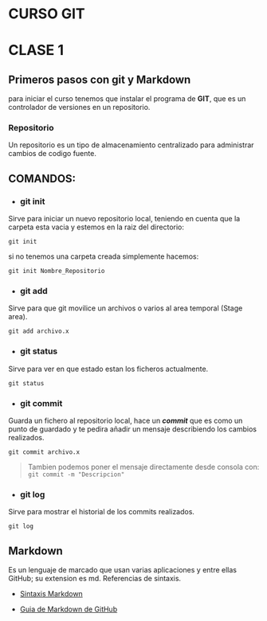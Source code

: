 # CURSO GIT
# CLASE 1
## Primeros pasos con git y Markdown
para iniciar el curso tenemos que instalar el programa de **GIT**, que es un controlador de versiones en un repositorio.
### Repositorio
Un repositorio es un tipo de almacenamiento centralizado para administrar cambios de codigo fuente.
## COMANDOS:
- ### git init
Sirve para iniciar un nuevo repositorio local, teniendo en cuenta que la carpeta esta vacia y estemos en la raiz del directorio:

`git init`

si no tenemos una carpeta creada simplemente hacemos:

`git init Nombre_Repositorio`
- ### git add
Sirve para que git movilice un archivos o varios al area temporal (Stage area).

`git add archivo.x`
- ### git status
Sirve para ver en que estado estan los ficheros actualmente.

`git status`
- ### git commit
Guarda un fichero al repositorio local, hace un ***commit*** que es como un punto de guardado y te pedira añadir un mensaje describiendo los cambios realizados.

`git commit archivo.x`

>Tambien podemos poner el mensaje directamente desde consola con:  
`git commit -m "Descripcion"`
- ### git log
Sirve para mostrar el historial de los commits realizados.

`git log`
## Markdown
Es un lenguaje de marcado que usan varias aplicaciones y entre ellas GitHub; su extension es md. Referencias de sintaxis.
- [Sintaxis Markdown](https://tutorialmarkdown.com/sintaxis)

- [Guia de Markdown de GitHub](https://docs.github.com/es/get-started/writing-on-github/getting-started-with-writing-and-formatting-on-github/basic-writing-and-formatting-syntax)